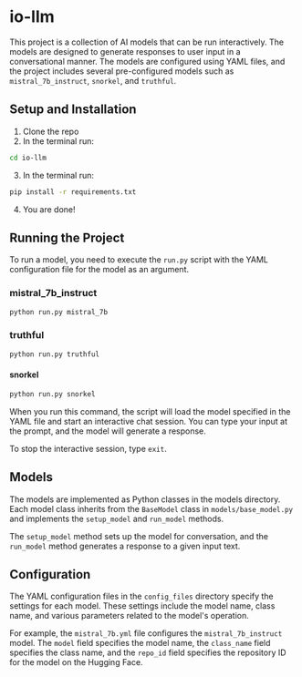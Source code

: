 # io-llm

This project is a collection of AI models that can be run interactively. The models are designed to generate responses to user input in a conversational manner. The models are configured using YAML files, and the project includes several pre-configured models such as `mistral_7b_instruct`, `snorkel`, and `truthful`.

## Setup and Installation
1. Clone the repo 
2. In the terminal run:
```sh
cd io-llm
```
3. In the terminal run:
```sh
pip install -r requirements.txt
```
4. You are done!

## Running the Project

To run a model, you need to execute the `run.py` script with the YAML configuration file for the model as an argument. 

### mistral_7b_instruct
```sh
python run.py mistral_7b
```

### truthful
```sh
python run.py truthful
```

#### snorkel
```sh
python run.py snorkel 
```

When you run this command, the script will load the model specified in the YAML file and start an interactive chat session. You can type your input at the prompt, and the model will generate a response.

To stop the interactive session, type `exit`.

## Models

The models are implemented as Python classes in the models directory. Each model class inherits from the `BaseModel` class in `models/base_model.py` and implements the `setup_model` and `run_model` methods.

The `setup_model` method sets up the model for conversation, and the `run_model` method generates a response to a given input text.

## Configuration

The YAML configuration files in the `config_files` directory specify the settings for each model. These settings include the model name, class name, and various parameters related to the model's operation.

For example, the `mistral_7b.yml` file configures the `mistral_7b_instruct` model. The `model` field specifies the model name, the `class_name` field specifies the class name, and the `repo_id` field specifies the repository ID for the model on the Hugging Face.
